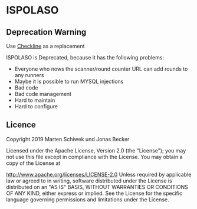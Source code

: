 # ISPOLASO

## Deprecation Warning
Use [Checkline](https://github.com/Jonbeckas/Checkline) as a replacement

ISPOLASO is Deprecated, because it has the following problems:

- Everyone who nows the scanner/round counter URL can add rounds to any runners
- Maybe it is possible to run MYSQL injections
- Bad code
- Bad code management
- Hard to maintain
- Hard to configure



## Licence

Copyright 2019 Marten Schiwek und Jonas Becker

Licensed under the Apache License, Version 2.0 (the "License"); you may not use this file except in compliance with the License. You may obtain a copy of the License at

   http://www.apache.org/licenses/LICENSE-2.0
Unless required by applicable law or agreed to in writing, software distributed under the License is distributed on an "AS IS" BASIS, WITHOUT WARRANTIES OR CONDITIONS OF ANY KIND, either express or implied. See the License for the specific language governing permissions and limitations under the License.


